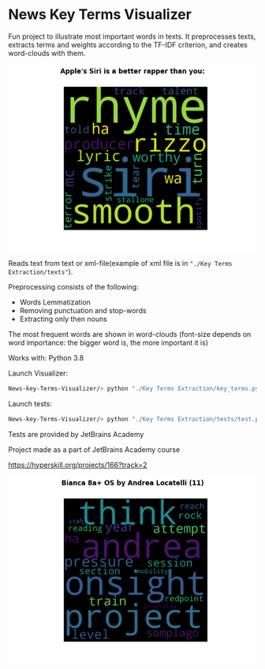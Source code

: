 # News Key Terms Visualizer
Fun project to illustrate most important words in texts. It preprocesses texts, extracts terms and weights according to the TF-IDF criterion, and creates word-clouds with them.

![Example](https://github.com/kraslav4ik/Key-Terms-Extraction/blob/main/examples/cloud_example_3.png) 

Reads text from text or xml-file(example of xml file is in `"./Key Terms Extraction/texts"`).

Preprocessing consists of the following:
* Words Lemmatization
* Removing punctuation and stop-words
* Extracting only then nouns

The most frequent words are shown in word-clouds (font-size depends on word importance: the bigger word is, the more important it is)

Works with: Python 3.8

Launch Visualizer:

```bash
News-key-Terms-Visualizer/> python "./Key Terms Extraction/key_terms.py"
```

Launch tests:

```bash
News-key-Terms-Visualizer/> python "./Key Terms Extraction/tests/test.py"
```

Tests are provided by JetBrains Academy

Project made as a part of JetBrains Academy course

https://hyperskill.org/projects/166?track=2 

![Example2](https://github.com/kraslav4ik/Key-Terms-Extraction/blob/main/examples/cloud_example.png)
